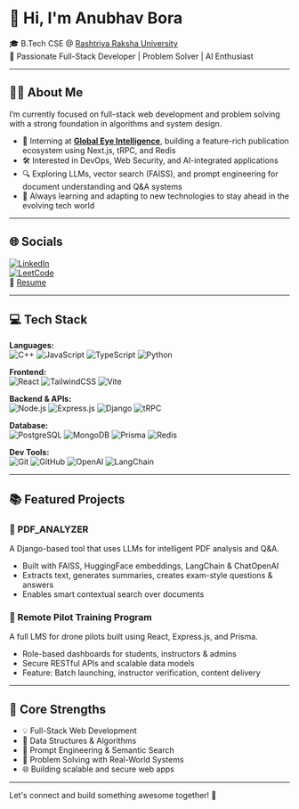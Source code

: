 # 👋 Hi, I'm Anubhav Bora

🎓 B.Tech CSE @ [Rashtriya Raksha University](https://rru.ac.in/)  
🧠 Passionate Full-Stack Developer | Problem Solver | AI Enthusiast

---

## 🧑‍💻 About Me

I’m currently focused on full-stack web development and problem solving with a strong foundation in algorithms and system design.

- 🚀 Interning at **[Global Eye Intelligence](https://globaleyeintelligence.com/)**, building a feature-rich publication ecosystem using Next.js, tRPC, and Redis
- 🛠️ Interested in DevOps, Web Security, and AI-integrated applications
- 🔍 Exploring LLMs, vector search (FAISS), and prompt engineering for document understanding and Q&A systems
- 🌱 Always learning and adapting to new technologies to stay ahead in the evolving tech world

---

## 🌐 Socials

[![LinkedIn](https://img.shields.io/badge/LinkedIn-blue?logo=linkedin&style=for-the-badge)](https://www.linkedin.com/in/anubhav-bora-349b1027a)  
[![LeetCode](https://img.shields.io/badge/Leetcode-orange?logo=leetcode&style=for-the-badge)](https://leetcode.com/u/Anubhav-Bora/)  
📄 [Resume](https://drive.google.com/drive/my-drive)

---

## 💻 Tech Stack

**Languages:**  
![C++](https://img.shields.io/badge/C++-00599C?logo=c%2B%2B&logoColor=white) ![JavaScript](https://img.shields.io/badge/JavaScript-F7DF1E?logo=javascript&logoColor=black) ![TypeScript](https://img.shields.io/badge/TypeScript-3178C6?logo=typescript&logoColor=white) ![Python](https://img.shields.io/badge/Python-3776AB?logo=python&logoColor=white)

**Frontend:**  
![React](https://img.shields.io/badge/React-20232A?logo=react&logoColor=61DAFB) ![TailwindCSS](https://img.shields.io/badge/TailwindCSS-38B2AC?logo=tailwind-css&logoColor=white) ![Vite](https://img.shields.io/badge/Vite-646CFF?logo=vite&logoColor=white)

**Backend & APIs:**  
![Node.js](https://img.shields.io/badge/Node.js-339933?logo=node.js&logoColor=white) ![Express.js](https://img.shields.io/badge/Express.js-000000?logo=express&logoColor=white) ![Django](https://img.shields.io/badge/Django-092E20?logo=django&logoColor=white) ![tRPC](https://img.shields.io/badge/tRPC-2596be?logo=trpc&logoColor=white)

**Database:**  
![PostgreSQL](https://img.shields.io/badge/PostgreSQL-4169E1?logo=postgresql&logoColor=white) ![MongoDB](https://img.shields.io/badge/MongoDB-47A248?logo=mongodb&logoColor=white) ![Prisma](https://img.shields.io/badge/Prisma-2D3748?logo=prisma&logoColor=white) ![Redis](https://img.shields.io/badge/Redis-DC382D?logo=redis&logoColor=white)

**Dev Tools:**  
![Git](https://img.shields.io/badge/Git-F05032?logo=git&logoColor=white) ![GitHub](https://img.shields.io/badge/GitHub-181717?logo=github&logoColor=white) ![OpenAI](https://img.shields.io/badge/OpenAI-412991?logo=openai&logoColor=white) ![LangChain](https://img.shields.io/badge/LangChain-ffcc00?logo=data:image/svg+xml;base64,...)

---

## 📚 Featured Projects

### 📌 PDF_ANALYZER
A Django-based tool that uses LLMs for intelligent PDF analysis and Q&A.
- Built with FAISS, HuggingFace embeddings, LangChain & ChatOpenAI
- Extracts text, generates summaries, creates exam-style questions & answers
- Enables smart contextual search over documents

### 📌 Remote Pilot Training Program
A full LMS for drone pilots built using React, Express.js, and Prisma.
- Role-based dashboards for students, instructors & admins
- Secure RESTful APIs and scalable data models
- Feature: Batch launching, instructor verification, content delivery

---

## 🧠 Core Strengths

- 💡 Full-Stack Web Development
- 🧮 Data Structures & Algorithms
- 🧪 Prompt Engineering & Semantic Search
- 🧰 Problem Solving with Real-World Systems
- 🌐 Building scalable and secure web apps

---

Let's connect and build something awesome together! 🚀

